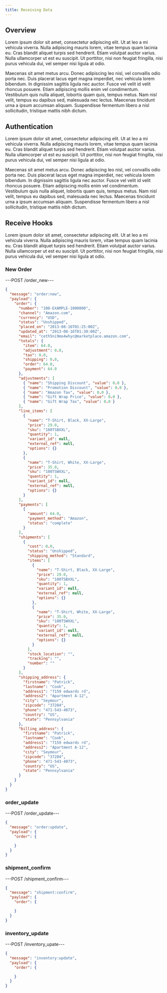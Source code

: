 ```yaml
---
title: Receiving Data
---
```


## Overview

Lorem ipsum dolor sit amet, consectetur adipiscing elit. Ut at leo a mi vehicula viverra. Nulla adipiscing mauris lorem, vitae tempus quam lacinia eu. Cras blandit aliquet turpis sed hendrerit. Etiam volutpat auctor varius. Nulla ullamcorper ut est eu suscipit. Ut porttitor, nisi non feugiat fringilla, nisi purus vehicula dui, vel semper nisi ligula at odio.

Maecenas sit amet metus arcu. Donec adipiscing leo nisl, vel convallis odio porta nec. Duis placerat lacus eget magna imperdiet, nec vehicula lorem bibendum. In dignissim sagittis ligula nec auctor. Fusce vel velit id velit rhoncus posuere. Etiam adipiscing mollis enim vel condimentum. Vestibulum quis nulla aliquet, lobortis quam quis, tempus metus. Nam nisl velit, tempus eu dapibus sed, malesuada nec lectus. Maecenas tincidunt urna a ipsum accumsan aliquam. Suspendisse fermentum libero a nisl sollicitudin, tristique mattis nibh dictum.

## Authentication

Lorem ipsum dolor sit amet, consectetur adipiscing elit. Ut at leo a mi vehicula viverra. Nulla adipiscing mauris lorem, vitae tempus quam lacinia eu. Cras blandit aliquet turpis sed hendrerit. Etiam volutpat auctor varius. Nulla ullamcorper ut est eu suscipit. Ut porttitor, nisi non feugiat fringilla, nisi purus vehicula dui, vel semper nisi ligula at odio.

Maecenas sit amet metus arcu. Donec adipiscing leo nisl, vel convallis odio porta nec. Duis placerat lacus eget magna imperdiet, nec vehicula lorem bibendum. In dignissim sagittis ligula nec auctor. Fusce vel velit id velit rhoncus posuere. Etiam adipiscing mollis enim vel condimentum. Vestibulum quis nulla aliquet, lobortis quam quis, tempus metus. Nam nisl velit, tempus eu dapibus sed, malesuada nec lectus. Maecenas tincidunt urna a ipsum accumsan aliquam. Suspendisse fermentum libero a nisl sollicitudin, tristique mattis nibh dictum.

## Receive Hooks

Lorem ipsum dolor sit amet, consectetur adipiscing elit. Ut at leo a mi vehicula viverra. Nulla adipiscing mauris lorem, vitae tempus quam lacinia eu. Cras blandit aliquet turpis sed hendrerit. Etiam volutpat auctor varius. Nulla ullamcorper ut est eu suscipit. Ut porttitor, nisi non feugiat fringilla, nisi purus vehicula dui, vel semper nisi ligula at odio.

### New Order

---POST /order_new---
```json
{
  "message": "order:new",
  "payload": {
    "order": {
      "number": "100-EXAMPLE-1000000",
      "channel": "Amazon.com",
      "currency": "USD",
      "status": "Unshipped",
      "placed_on": "2013-08-16T01:25:00Z",
      "updated_at": "2013-08-16T01:30:00Z",
      "email": "ceth5ni9mo4whyc@marketplace.amazon.com",
      "totals": {
        "item": 64.0,
        "adjustment": 0.0,
        "tax": 0.0,
        "shipping": 0.0,
        "order": 64.0,
        "payment": 64.0
      },
      "adjustments": [
        { "name": "Shipping Discount", "value": 0.0 },
        { "name": "Promotion Discount", "value": 0.0 },
        { "name": "Amazon Tax", "value": 0.0 },
        { "name": "Gift Wrap Price", "value": 0.0 },
        { "name": "Gift Wrap Tax", "value": 0.0 }
      ],
      "line_items": [
        {
          "name": "T-Shirt, Black, XX-Large",
          "price": 29.0,
          "sku": "100TSBXXL",
          "quantity": 1,
          "variant_id": null,
          "external_ref": null,
          "options": {}
        },
        {
          "name": "T-Shirt, White, XX-Large",
          "price": 35.0,
          "sku": "100TSWXXL",
          "quantity": 1,
          "variant_id": null,
          "external_ref": null,
          "options": {}
        }
      ],
      "payments": [
        {
          "amount": 64.0,
          "payment_method": "Amazon",
          "status": "complete"
        }
      ],
      "shipments": [
        {
          "cost": 0.0,
          "status": "Unshipped",
          "shipping_method": "Standard",
          "items": [
            {
              "name": "T-Shirt, Black, XX-Large",
              "price": 29.0,
              "sku": "100TSBXXL",
              "quantity": 1,
              "variant_id": null,
              "external_ref": null,
              "options": {}
            },
            {
              "name": "T-Shirt, White, XX-Large",
              "price": 35.0,
              "sku": "100TSWXXL",
              "quantity": 1,
              "variant_id": null,
              "external_ref": null,
              "options": {}
            }
          ],
          "stock_location": "",
          "tracking": "",
          "number": ""
        }
      ],
      "shipping_address": {
        "firstname": "Patrick",
        "lastname": "Cook",
        "address1": "7159 edwards rd",
        "address2": "Apartment A-12",
        "city": "Seymour",
        "zipcode": "37284",
        "phone": "471-543-4073",
        "country": "US",
        "state": "Pennsylvania"
      },
      "billing_address": {
        "firstname": "Patrick",
        "lastname": "Cook",
        "address1": "7159 edwards rd",
        "address2": "Apartment A-12",
        "city": "Seymour",
        "zipcode": "37284",
        "phone": "471-543-4073",
        "country": "US",
        "state": "Pennsylvania"
      }
    }
  }
}
```

### order_update

---POST /order_update---
```json
{
  "message": "order:update",
  "payload": {
    "order": {

    }
  }
}
```

### shipment_confirm

---POST /shipment_confirm---
```json
{
  "message": "shipment:confirm",
  "payload": {
    "order": {

    }
  }
}
```

### inventory_update

---POST /inventory_upate---
```json
{
  "message": "inventory:update",
  "payload": {
    "order": {

    }
  }
}
```
